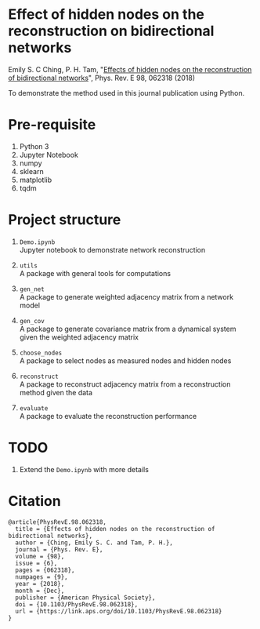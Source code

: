 # Effect of hidden nodes on the reconstruction on bidirectional networks

Emily S. C Ching, P. H. Tam, "[Effects of hidden nodes on the reconstruction of bidirectional networks](https://journals.aps.org/pre/abstract/10.1103/PhysRevE.98.062318)", Phys. Rev. E 98, 062318 (2018)<br>

To demonstrate the method used in this journal publication using Python.


# Pre-requisite
1. Python 3
2. Jupyter Notebook
3. numpy
4. sklearn
5. matplotlib
6. tqdm


# Project structure
1. `Demo.ipynb`<br>
   Jupyter notebook to demonstrate network reconstruction

2. `utils`<br>
   A package with general tools for computations 

3. `gen_net`<br>
   A package to generate weighted adjacency matrix from a network model

4. `gen_cov`<br>
   A package to generate covariance matrix from a dynamical system given the weighted adjacency matrix

5. `choose_nodes`<br>
   A package to select nodes as measured nodes and hidden nodes

6. `reconstruct`<br>
   A package to reconstruct adjacency matrix from a reconstruction method given the data

8. `evaluate`<br>
   A package to evaluate the reconstruction performance


# TODO
1. Extend the `Demo.ipynb` with more details


# Citation
```
@article{PhysRevE.98.062318,
  title = {Effects of hidden nodes on the reconstruction of bidirectional networks},
  author = {Ching, Emily S. C. and Tam, P. H.},
  journal = {Phys. Rev. E},
  volume = {98},
  issue = {6},
  pages = {062318},
  numpages = {9},
  year = {2018},
  month = {Dec},
  publisher = {American Physical Society},
  doi = {10.1103/PhysRevE.98.062318},
  url = {https://link.aps.org/doi/10.1103/PhysRevE.98.062318}
}

```
